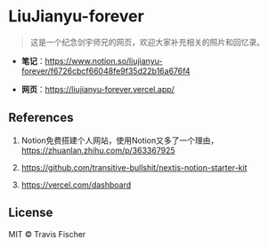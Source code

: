 # LiuJianyu-forever

> 这是一个纪念剑宇师兄的网页，欢迎大家补充相关的照片和回忆录。

- **笔记**：<https://www.notion.so/liujianyu-forever/f6726cbcf66048fe9f35d22b16a676f4>

- **网页**：<https://liujianyu-forever.vercel.app/>


## References

1. Notion免费搭建个人网站，使用Notion又多了一个理由，<https://zhuanlan.zhihu.com/p/363367925>

2. <https://github.com/transitive-bullshit/nextjs-notion-starter-kit>

3. <https://vercel.com/dashboard>


## License

MIT © Travis Fischer
